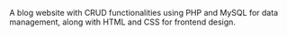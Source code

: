 A blog website with CRUD functionalities using PHP and MySQL for data management, along with HTML and CSS for frontend design.
